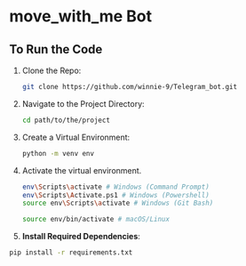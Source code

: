 # move_with_me Bot

## To Run the Code

1. Clone the Repo:

   ```sh
   git clone https://github.com/winnie-9/Telegram_bot.git
   ```

2. Navigate to the Project Directory:

   ```sh
   cd path/to/the/project
   ```

3. Create a Virtual Environment:

   ```sh
   python -m venv env
   ```

4. Activate the virtual environment.

   ```sh
   env\Scripts\activate # Windows (Command Prompt)
   env\Scripts\Activate.ps1 # Windows (Powershell)
   source env\Scripts\activate # Windows (Git Bash)
   ```

   ```sh
   source env/bin/activate # macOS/Linux
   ```

5. **Install Required Dependencies**:

```sh
pip install -r requirements.txt
```
